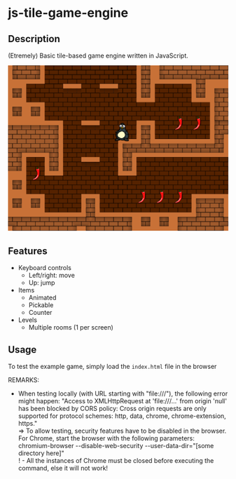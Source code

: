 # js-tile-game-engine

## Description

(Etremely) Basic tile-based game engine written in JavaScript.

![screenshot](screenshot.png "Demo")

## Features

* Keyboard controls
    * Left/right: move
    * Up: jump
* Items
    * Animated
    * Pickable
    * Counter
* Levels
    * Multiple rooms (1 per screen)


## Usage

To test the example game, simply load the ```index.html``` file in the browser

REMARKS:
- When testing locally (with URL starting with "file:///"), the following error might happen:
    "Access to XMLHttpRequest at 'file:///...' from origin 'null' has been blocked by CORS policy: Cross origin requests are only supported for protocol schemes: http, data, chrome, chrome-extension, https."\
    => To allow testing, security features have to be disabled in the browser.\
        For Chrome, start the browser with the following parameters:\
        chromium-browser --disable-web-security --user-data-dir="[some directory here]"\
        ! - All the instances of Chrome must be closed before executing the command, else it will not work!
